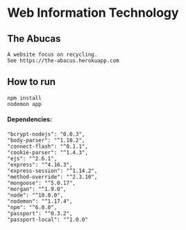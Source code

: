 Web Information Technology
==========
The Abucas
----------
    A website focus on recycling.
    See https://the-abacus.herokuapp.com

How to run
----------
    npm install
    nodemon app

#### Dependencies:
    "bcrypt-nodejs": "0.0.3",
    "body-parser": "^1.18.2",
    "connect-flash": "^0.1.1",
    "cookie-parser": "^1.4.3",
    "ejs": "^2.6.1",
    "express": "^4.16.3",
    "express-session": "^1.14.2",
    "method-override": "^2.3.10",
    "mongoose": "^5.0.17",
    "morgan": "^1.9.0",
    "node": "^10.0.0",
    "nodemon": "^1.17.4",
    "npm": "^6.0.0",
    "passport": "^0.3.2",
    "passport-local": "^1.0.0"